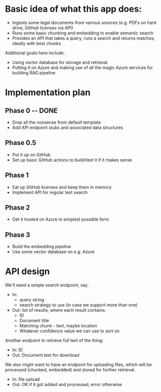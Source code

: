 # Basic idea of what this app does:
- Ingests some legal documents from various sources (e.g. PDFs on hard drive, GitHub licenses via API)
- Runs some basic chunking and embedding to enable semantic search
- Provides an API that takes a query, runs a search and returns matches, ideally with best chunks

Additional goals here include:
- Using vector database for storage and retrieval
- Putting it on Azure and making use of all the magic Azure services for building RAG pipeline

# Implementation plan
## Phase 0 -- DONE
- Drop all the nonsense from default template
- Add API endpoint stubs and associated data structures

## Phase 0.5
- Put it up on GitHub
- Set up basic GitHub actions to build/test it if it makes sense

## Phase 1
- Eat up GitHub licenses and keep them in memory
- Implement API for regular text search

## Phase 2
- Get it hosted on Azure in simplest possible form

## Phase 3
- Build the embedding pipeline
- Use some vector database on e.g. Azure

# API design
We'll need a simple search endpoint, say:
- In:
    - query string
    - search strategy to use (in case we support more than one)
- Out: list of results, where each result contains:
    - ID
    - Document title
    - Matching chunk - text, maybe location
    - Whatever confidence value we can use to sort on

Another endpoint to retrieve full text of the thing:
- In: ID
- Out: Document text for download

We also might want to have an endpoint for uploading files, which will be processed (chunked, embedded) and stored for further retrieval.
- In: file upload
- Out: OK if it got added and processed, error otherwise